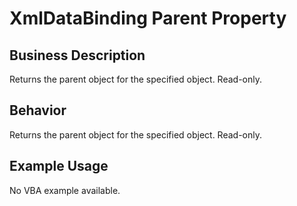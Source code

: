 # XmlDataBinding Parent Property

## Business Description
Returns the parent object for the specified object. Read-only.

## Behavior
Returns the parent object for the specified object. Read-only.

## Example Usage
No VBA example available.